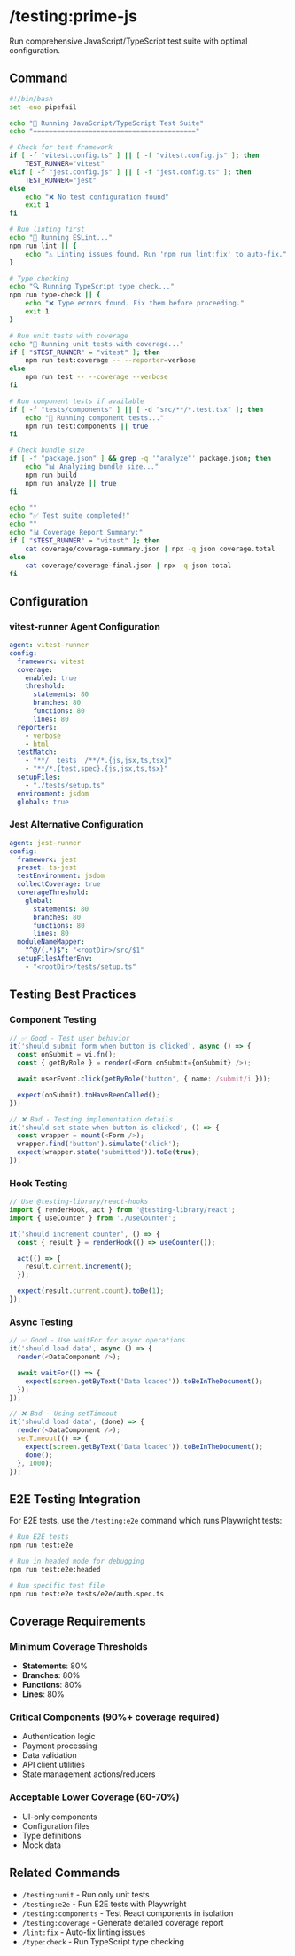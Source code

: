 # /testing:prime-js

Run comprehensive JavaScript/TypeScript test suite with optimal configuration.

## Command
```bash
#!/bin/bash
set -euo pipefail

echo "🧪 Running JavaScript/TypeScript Test Suite"
echo "========================================="

# Check for test framework
if [ -f "vitest.config.ts" ] || [ -f "vitest.config.js" ]; then
    TEST_RUNNER="vitest"
elif [ -f "jest.config.js" ] || [ -f "jest.config.ts" ]; then
    TEST_RUNNER="jest"
else
    echo "❌ No test configuration found"
    exit 1
fi

# Run linting first
echo "📝 Running ESLint..."
npm run lint || {
    echo "⚠️ Linting issues found. Run 'npm run lint:fix' to auto-fix."
}

# Type checking
echo "🔍 Running TypeScript type check..."
npm run type-check || {
    echo "❌ Type errors found. Fix them before proceeding."
    exit 1
}

# Run unit tests with coverage
echo "🧪 Running unit tests with coverage..."
if [ "$TEST_RUNNER" = "vitest" ]; then
    npm run test:coverage -- --reporter=verbose
else
    npm run test -- --coverage --verbose
fi

# Run component tests if available
if [ -f "tests/components" ] || [ -d "src/**/*.test.tsx" ]; then
    echo "🧩 Running component tests..."
    npm run test:components || true
fi

# Check bundle size
if [ -f "package.json" ] && grep -q '"analyze"' package.json; then
    echo "📊 Analyzing bundle size..."
    npm run build
    npm run analyze || true
fi

echo ""
echo "✅ Test suite completed!"
echo ""
echo "📊 Coverage Report Summary:"
if [ "$TEST_RUNNER" = "vitest" ]; then
    cat coverage/coverage-summary.json | npx -q json coverage.total
else
    cat coverage/coverage-final.json | npx -q json total
fi
```

## Configuration

### vitest-runner Agent Configuration
```yaml
agent: vitest-runner
config:
  framework: vitest
  coverage:
    enabled: true
    threshold:
      statements: 80
      branches: 80
      functions: 80
      lines: 80
  reporters:
    - verbose
    - html
  testMatch:
    - "**/__tests__/**/*.{js,jsx,ts,tsx}"
    - "**/*.{test,spec}.{js,jsx,ts,tsx}"
  setupFiles:
    - "./tests/setup.ts"
  environment: jsdom
  globals: true
```

### Jest Alternative Configuration
```yaml
agent: jest-runner
config:
  framework: jest
  preset: ts-jest
  testEnvironment: jsdom
  collectCoverage: true
  coverageThreshold:
    global:
      statements: 80
      branches: 80
      functions: 80
      lines: 80
  moduleNameMapper:
    "^@/(.*)$": "<rootDir>/src/$1"
  setupFilesAfterEnv:
    - "<rootDir>/tests/setup.ts"
```

## Testing Best Practices

### Component Testing
```typescript
// ✅ Good - Test user behavior
it('should submit form when button is clicked', async () => {
  const onSubmit = vi.fn();
  const { getByRole } = render(<Form onSubmit={onSubmit} />);

  await userEvent.click(getByRole('button', { name: /submit/i }));

  expect(onSubmit).toHaveBeenCalled();
});

// ❌ Bad - Testing implementation details
it('should set state when button is clicked', () => {
  const wrapper = mount(<Form />);
  wrapper.find('button').simulate('click');
  expect(wrapper.state('submitted')).toBe(true);
});
```

### Hook Testing
```typescript
// Use @testing-library/react-hooks
import { renderHook, act } from '@testing-library/react';
import { useCounter } from './useCounter';

it('should increment counter', () => {
  const { result } = renderHook(() => useCounter());

  act(() => {
    result.current.increment();
  });

  expect(result.current.count).toBe(1);
});
```

### Async Testing
```typescript
// ✅ Good - Use waitFor for async operations
it('should load data', async () => {
  render(<DataComponent />);

  await waitFor(() => {
    expect(screen.getByText('Data loaded')).toBeInTheDocument();
  });
});

// ❌ Bad - Using setTimeout
it('should load data', (done) => {
  render(<DataComponent />);
  setTimeout(() => {
    expect(screen.getByText('Data loaded')).toBeInTheDocument();
    done();
  }, 1000);
});
```

## E2E Testing Integration

For E2E tests, use the `/testing:e2e` command which runs Playwright tests:

```bash
# Run E2E tests
npm run test:e2e

# Run in headed mode for debugging
npm run test:e2e:headed

# Run specific test file
npm run test:e2e tests/e2e/auth.spec.ts
```

## Coverage Requirements

### Minimum Coverage Thresholds
- **Statements**: 80%
- **Branches**: 80%
- **Functions**: 80%
- **Lines**: 80%

### Critical Components (90%+ coverage required)
- Authentication logic
- Payment processing
- Data validation
- API client utilities
- State management actions/reducers

### Acceptable Lower Coverage (60-70%)
- UI-only components
- Configuration files
- Type definitions
- Mock data

## Related Commands
- `/testing:unit` - Run only unit tests
- `/testing:e2e` - Run E2E tests with Playwright
- `/testing:components` - Test React components in isolation
- `/testing:coverage` - Generate detailed coverage report
- `/lint:fix` - Auto-fix linting issues
- `/type:check` - Run TypeScript type checking